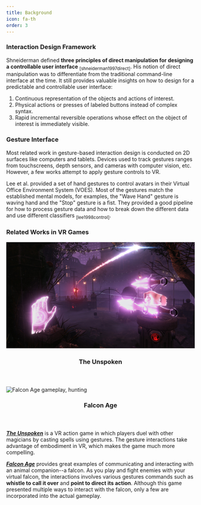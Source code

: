 ```yaml
---
title: Background
icon: fa-th
order: 3
---
```


### Interaction Design Framework

Shneiderman defined **three principles of direct manipulation for designing a controllable user interface** <sub>[shneiderman1997direct]</sub>. His notion of direct manipulation was to differentiate from the traditional command-line interface at the time. It still provides valuable insights on how to design for a predictable and controllable user interface:
1. Continuous representation of the objects and actions of interest.
2. Physical actions or presses of labeled buttons instead of complex syntax.
3. Rapid incremental reversible operations whose effect on the object of interest is immediately visible.

### Gesture Interface
Most related work in gesture-based interaction design is conducted on 2D surfaces like computers and tablets. Devices used to track gestures ranges from touchscreens, depth sensors, and cameras with computer vision, etc. However, a few works attempt to apply gesture controls to VR.


Lee et al. provided a set of hand gestures to control avatars in their Virtual Office Environment System (VOES). Most of the gestures match the established mental models, for examples, the "Wave Hand" gesture is waving hand and the "Stop" gesture is a fist. They provided a good pipeline for how to process gesture data and how to break down the different data and use different classifiers <sub>[lee1998control]</sub>.

### Related Works in VR Games

<div class="row">
  <div class="6u 12u$(mobile)">
    <div class="item">
      <a class="image fit"><img src="assets/images/related-works/the_unspoken.png" alt="The Unspoken" /></a>
      <header>
        <h3>The Unspoken</h3>
      </header>
    </div>
  </div>
  <div class="6u 12u$(mobile)">
    <div class="item">
      <a class="image fit"><img src="assets/images/related-works/falcon_age_gameplay.gif" alt="Falcon Age gameplay, hunting" /></a>
      <header>
        <h3>Falcon Age</h3>
      </header>
    </div>
  </div>
</div>

[***The Unspoken***](https://insomniac.games/game/the-unspoken) is a VR action game in which players duel with other magicians by casting spells using gestures. The gesture interactions take advantage of embodiment in VR, which makes the game much more compelling.

[***Falcon Age***](https://www.falconage.com) provides great examples of communicating and interacting with an animal companion--a falcon. As you play and fight enemies with your virtual falcon, the interactions involves various gestures commands such as **whistle to call it over** and **point to direct its action**. Although this game presented multiple ways to interact with the falcon, only a few are incorporated into the actual gameplay.